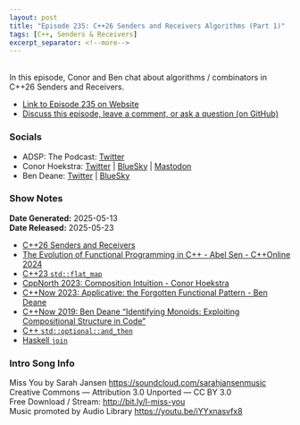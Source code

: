 ```yaml
---
layout: post
title: "Episode 235: C++26 Senders and Receivers Algorithms (Part 1)"
tags: [C++, Senders & Receivers]
excerpt_separator: <!--more-->
---
```


<div id="buzzsprout-player-17214347"></div><script src="https://www.buzzsprout.com/1501960/episodes/17214347-episode-235-c-26-senders-and-receivers-algorithms-part-1.js?container_id=buzzsprout-player-17214347&player=small" type="text/javascript" charset="utf-8"></script>

<br>In this episode, Conor and Ben chat about algorithms / combinators in C++26 Senders and Receivers.

<!--more-->

* [Link to Episode 235 on Website](https://adspthepodcast.com/2025/05/23/Episode-235.html)
* [Discuss this episode, leave a comment, or ask a question (on GitHub)](https://github.com/codereport/adsp2/discussions/134)

### Socials
 
* ADSP: The Podcast: [Twitter](https://twitter.com/adspthepodcast)
* Conor Hoekstra: [Twitter](https://twitter.com/code_report) \| [BlueSky](https://bsky.app/profile/codereport.bsky.social) \| [Mastodon](https://mastodon.social/@code_report)
* Ben Deane: [Twitter](https://x.com/ben_deane) \| [BlueSky](https://bsky.app/profile/elbeno.com)

### Show Notes

**Date Generated:** 2025-05-13 <br>
**Date Released:** 2025-05-23

* [C++26 Senders and Receivers](https://en.cppreference.com/w/cpp/execution)
* [The Evolution of Functional Programming in C++ - Abel Sen - C++Online 2024](https://www.youtube.com/watch?v=H52B6dGgqHE)
* [C++23 `std::flat_map`](https://en.cppreference.com/w/cpp/container/flat_map)
* [CppNorth 2023: Composition Intuition - Conor Hoekstra](https://www.youtube.com/watch?v=JELcdZLre3s)
* [C++Now 2023: Applicative: the Forgotten Functional Pattern - Ben Deane](https://www.youtube.com/watch?v=At-b4PHNxMg)
* [C++Now 2019: Ben Deane “Identifying Monoids: Exploiting Compositional Structure in Code”](https://www.youtube.com/watch?v=INnattuluiM)
* [C++ `std::optional::and_then`](https://en.cppreference.com/w/cpp/utility/optional/and_then)
* [Haskell `join`](https://hackage.haskell.org/package/base-4.21.0.0/docs/Control-Monad.html#v:join)

### Intro Song Info
 
Miss You by Sarah Jansen https://soundcloud.com/sarahjansenmusic<br>
Creative Commons — Attribution 3.0 Unported — CC BY 3.0<br>
Free Download / Stream: http://bit.ly/l-miss-you<br>
Music promoted by Audio Library https://youtu.be/iYYxnasvfx8<br>
